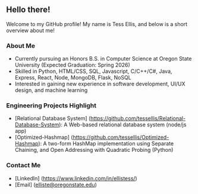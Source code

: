 ## Hello there!

Welcome to my GitHub profile! My name is Tess Ellis, and below is a short overview about me!

### About Me
- Currently pursuing an Honors B.S. in Computer Science at Oregon State University (Expected Graduation: Spring 2026)
- Skilled in Python, HTML/CSS, SQL, Javascript, C/C++/C#, Java, Express, React, Node, MongoDB, Flask, NoSQL
- Interested in gaining new experience in software development, UI/UX design, and machine learning

### Engineering Projects Highlight
- [Relational Database System] (https://github.com/tessellis/Relational-Database-System): A Web-based relational database system (node/js app)
- [Optimized-Hashmap] (https://github.com/tessellis/Optimized-Hashmap): A two-form HashMap implementation using Separate Chaining, and Open Addressing with Quadratic Probing (Python)

### Contact Me
- [LinkedIn] (https://www.linkedin.com/in/ellistess/)
- [Email] (elliste@oregonstate.edu)

<!--
**tessellis/tessellis** is a ✨ _special_ ✨ repository because its `README.md` (this file) appears on your GitHub profile.

Here are some ideas to get you started:

- 🔭 I’m currently working on ...
- 🌱 I’m currently learning ...
- 👯 I’m looking to collaborate on ...
- 🤔 I’m looking for help with ...
- 💬 Ask me about ...
- 📫 How to reach me: ...
- 😄 Pronouns: ...
- ⚡ Fun fact: ...
-->
